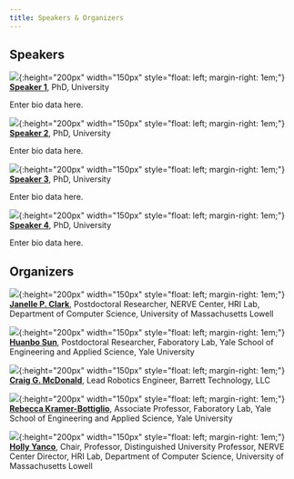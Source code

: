 ```yaml
---
title: Speakers & Organizers
---
```


## Speakers


![](/assets/images/LogoNoText.png){:height="200px" width="150px" style="float: left; margin-right: 1em;"}
**[Speaker 1](https://ieee-iros.org/)**, PhD, University

Enter bio data here. 

![](/assets/images/LogoNoText.png){:height="200px" width="150px" style="float: left; margin-right: 1em;"}
**[Speaker 2](https://ieee-iros.org/)**, PhD, University

Enter bio data here. 

![](/assets/images/LogoNoText.png){:height="200px" width="150px" style="float: left; margin-right: 1em;"}
**[Speaker 3](https://ieee-iros.org/)**, PhD, University

Enter bio data here. 

![](/assets/images/LogoNoText.png){:height="200px" width="150px" style="float: left; margin-right: 1em;"}
**[Speaker 4](https://ieee-iros.org/)**, PhD, University

Enter bio data here. 


## Organizers

![](/assets/images/jclark.jpg){:height="200px" width="150px" style="float: left; margin-right: 1em;"}
**[Janelle P. Clark](http://www.linkedin.com/in/janelle-clark)**, Postdoctoral Researcher, NERVE Center, HRI Lab, Department of Computer Science, University of Massachusetts Lowell                                                                                        

![](/assets/images/Huanbo.png){:height="200px" width="150px" style="float: left; margin-right: 1em;"}
**[Huanbo Sun](https://is.mpg.de/person/shuanbo)**, Postdoctoral Researcher, Faboratory Lab, Yale School of Engineering and Applied Science, Yale University                                                                                                           

![](/assets/images/cmcdonald.jpg){:height="200px" width="150px" style="float: left; margin-right: 1em;"}
**[Craig G. McDonald](http://www.linkedin.com/in/craig-g-mcdonald)**, Lead Robotics Engineer, Barrett Technology, LLC                                                         

![](/assets/images/Rebecca.jpg){:height="200px" width="150px" style="float: left; margin-right: 1em;"}
**[Rebecca Kramer-Bottiglio]([https://is.mpg.de/person/shuanbo](https://seas.yale.edu/faculty-research/faculty-directory/rebecca-kramer-bottiglio))**, Associate Professor, Faboratory Lab, Yale School of Engineering and Applied Science, Yale University                                                                                

![](/assets/images/Yanco.jpg){:height="200px" width="150px" style="float: left; margin-right: 1em;"}
**[Holly Yanco](https://www.linkedin.com/in/holly-yanco-59018313)**, Chair, Professor, Distinguished University Professor, NERVE Center Director, HRI Lab, Department of Computer Science, University of Massachusetts Lowell

